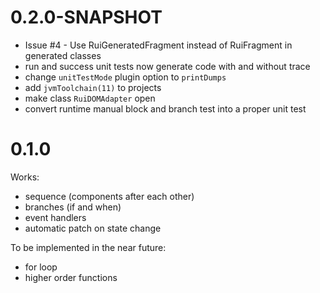 # 0.2.0-SNAPSHOT

- Issue #4 - Use RuiGeneratedFragment instead of RuiFragment in generated classes
- run and success unit tests now generate code with and without trace
- change `unitTestMode` plugin option to `printDumps`
- add `jvmToolchain(11)` to projects
- make class `RuiDOMAdapter` open
- convert runtime manual block and branch test into a proper unit test

# 0.1.0

Works:

- sequence (components after each other)
- branches (if and when)
- event handlers
- automatic patch on state change

To be implemented in the near future:

- for loop
- higher order functions